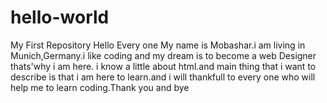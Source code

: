 # hello-world
My First Repository
Hello Every one
My name is Mobashar.i am living in Munich,Germany.i like coding and my dream is to become a web Designer thats'why i am here.
i know a little about html.and main thing that i want to describe is that i am here to learn.and i will thankfull to every one who will help me to learn coding.Thank you and bye
